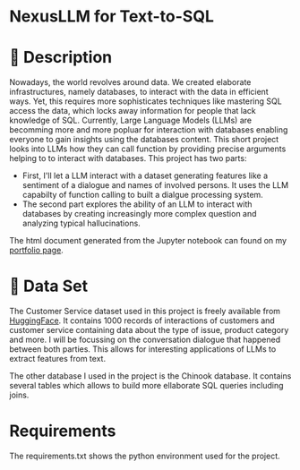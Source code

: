 # NexusLLM for Text-to-SQL

# :memo: Description

Nowadays, the world revolves around data. We created elaborate infrastructures, namely databases, to interact with the data in efficient ways. Yet, this requires more sophisticates techniques like mastering SQL access the data, which locks away information for people that lack knowledge of SQL. Currently, Large Language Models (LLMs) are becomming more and more popluar for interaction with databases enabling everyone to gain insights using the databases content. This short project looks into LLMs how they can call function by providing precise arguments helping to to interact with databases. 
This project has two parts:
* First, I'll let a LLM interact with a dataset generating features like a sentiment of a dialogue and names of involved persons. It uses the LLM capabilty of function calling to built a dialgue processing system. 
* The second part explores the ability of an LLM to interact with databases by creating increasingly more complex question and analyzing typical hallucinations.

The html document generated from the Jupyter notebook can found on my [portfolio page](https://sebastianghafafian.github.io/Portfolio/NexusLLM.html).

# :open_file_folder: Data Set

The Customer Service dataset used in this project is freely available from [HuggingFace](https://huggingface.co/datasets/SantiagoPG/customer_service_chatbot). It contains 1000 records of interactions of customers and customer service containing data about the type of issue, product category and more. I will be focussing on the conversation dialogue that happened between both parties. This allows for interesting applications of LLMs to extract features from text.

The other database I used in the project is the Chinook database. It contains several tables which allows to build more ellaborate SQL queries including joins.

# Requirements

The requirements.txt shows the python environment used for the project.

